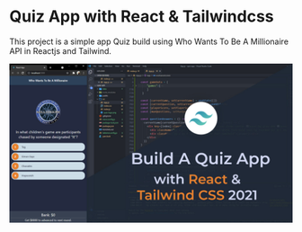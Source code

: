 # Quiz App with React & Tailwindcss

This project is a simple app Quiz build using Who Wants To Be A Millionaire API in Reactjs and Tailwind.

![quiz-app-reactjs-tailwindcss-2021](https://github.com/Siphiwo/Quiz-App-with-Reactjs-Tailwindcss/blob/main/quiz-app-with-react-tailwindcss-2021-challenge.jpg)

